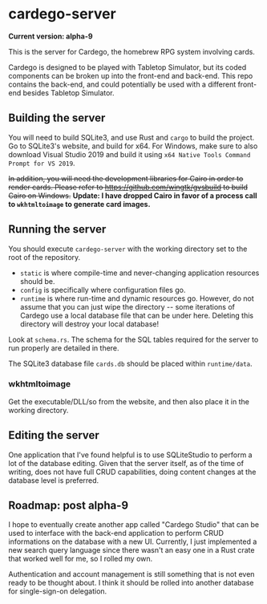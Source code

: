 # cardego-server

**Current version: alpha-9**

This is the server for Cardego, the homebrew RPG system involving cards.

Cardego is designed to be played with Tabletop Simulator, but its coded
components can be broken up into the front-end and back-end. This repo
contains the back-end, and could potentially be used with a different
front-end besides Tabletop Simulator.

## Building the server

You will need to build SQLite3, and use Rust and `cargo` to build the
project. Go to SQLite3's website, and build for x64. For Windows, make
sure to also download Visual Studio 2019 and build it using `x64 Native
Tools Command Prompt for VS 2019`.


~~In addition, you will need the development libraries for Cairo in
order to render cards. Please refer to
https://github.com/wingtk/gvsbuild to build Cairo on Windows.~~
**Update: I have dropped Cairo in favor of a process call to
`wkhtmltoimage` to generate card images.**

## Running the server

You should execute `cardego-server` with the working directory set to
the root of the repository.

- `static` is where compile-time and never-changing application 
  resources should be.
- `config` is specifically where configuration files go.
- `runtime` is where run-time and dynamic resources go. However, do not
  assume that you can just wipe the directory -- some iterations of
  Cardego use a local database file that can be under here. Deleting
  this directory will destroy your local database!

Look at `schema.rs`. The schema for the SQL tables required for the
server to run properly are detailed in there.

The SQLite3 database file `cards.db` should be placed within
`runtime/data`. 

### wkhtmltoimage

Get the executable/DLL/so from the website, and then also place it in
the working directory. 

## Editing the server

One application that I've found helpful is to use SQLiteStudio to
perform a lot of the database editing. Given that the server itself, as
of the time of writing, does not have full CRUD capabilities, doing
content changes at the database level is preferred.

## Roadmap: post alpha-9

I hope to eventually create another app called "Cardego Studio" that can
be used to interface with the back-end application to perform CRUD
informations on the database with a new UI. Currently, I just
implemented a new search query language since there wasn't an easy one
in a Rust crate that worked well for me, so I rolled my own. 

Authentication and account management is still something that is not
even ready to be thought about. I think it should be rolled into another
database for single-sign-on delegation. 
